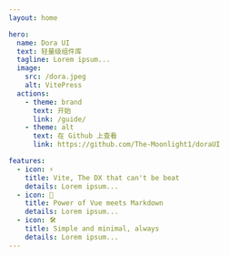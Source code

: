 ```yaml
---
layout: home

hero:
  name: Dora UI
  text: 轻量级组件库
  tagline: Lorem ipsum...
  image:
    src: /dora.jpeg
    alt: VitePress
  actions:
    - theme: brand
      text: 开始
      link: /guide/
    - theme: alt
      text: 在 Github 上查看
      link: https://github.com/The-Moonlight1/doraUI

features:
  - icon: ⚡️
    title: Vite, The DX that can't be beat
    details: Lorem ipsum...
  - icon: 🖖
    title: Power of Vue meets Markdown
    details: Lorem ipsum...
  - icon: 🛠️
    title: Simple and minimal, always
    details: Lorem ipsum...
---
```

